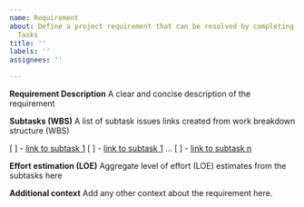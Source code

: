 ```yaml
---
name: Requirement
about: Define a project requirement that can be resolved by completing a series of
  Tasks
title: ''
labels: ''
assignees: ''

---
```


**Requirement Description**
A clear and concise description of the requirement

**Subtasks (WBS)**
A list of subtask issues links created from work breakdown structure (WBS)

[ ] - [link to subtask 1]()
[ ] - [link to subtask 1]()
...
[ ] - [link to subtask n]()

**Effort estimation (LOE)**
Aggregate level of effort (LOE) estimates from the subtasks here

**Additional context**
Add any other context about the requirement here.
